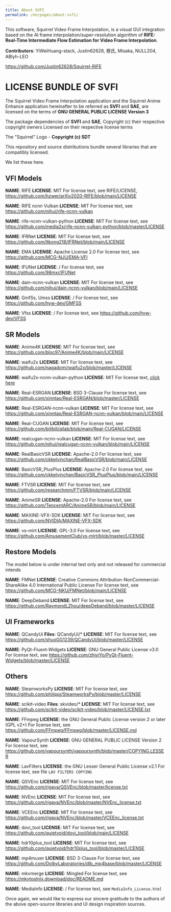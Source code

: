 ```yaml
---
title: About SVFI
permalink: /en/pages/about-svfi/
---
```


This software, Squirrel Video Frame Interpolation, is a visual GUI integration based on the AI frame interpolation/super-resolution algorithm of **RIFE: Real-Time Intermediate Flow Estimation for Video Frame Interpolation**.

**Contributors**: YiWeiHuang-stack, Justin62628, 穆氏, Misaka, NULL204, ABlyh-LEO


https://github.com/Justin62628/Squirrel-RIFE

# LICENSE BUNDLE OF SVFI

The Squirrel Video Frame Interpolation application and
the Squirrel Anime Enhance application
hereinafter to be referred as **SVFI** and **SAE**, are
licensed on the terms of **GNU GENERAL PUBLIC LICENSE Version 3**

The package dependencies of **SVFI** and **SAE**,
Copyright (c) their respective copyright owners
Licensed on their respective license terms

The "Squirrel" Logo - **Copyright (c) SDT**

This repository and source distributions bundle several libraries that are compatibly licensed.  

We list these here.

## VFI Models

**NAME**: RIFE
**LICENSE**: MIT
For license text, see RIFE/LICENSE, https://github.com/hzwer/arXiv2020-RIFE/blob/main/LICENSE

**NAME**: RIFE ncnn Vulkan
**LICENSE**: MIT
For license text, see https://github.com/nihui/rife-ncnn-vulkan

**NAME**: rife-ncnn-vulkan-python
**LICENSE**: MIT
For license text, see https://github.com/media2x/rife-ncnn-vulkan-python/blob/master/LICENSE

**NAME**: IFRNet
**LICENSE**: MIT
For license text, see https://github.com/ltkong218/IFRNet/blob/main/LICENSE

**NAME**: EMA
**LICENSE**: Apache License 2.0
For license text, see https://github.com/MCG-NJU/EMA-VFI

**NAME**: IFUNet
**LICENSE**: /
For license text, see https://github.com/98mxr/IFUNet

**NAME**: dain-ncnn-vulkan
**LICENSE**: MIT
For license text, see https://github.com/nihui/dain-ncnn-vulkan/blob/main/LICENSE

**NAME**: GmfSs, Umss
**LICENSE**: /
For license text, see https://github.com/hyw-dev/GMFSS

**NAME**: Vfss
**LICENSE**: /
For license text, see https://github.com/hyw-dev/VFSS

## SR Models

**NAME**: Anime4K
**LICENSE**: MIT
For license text, see https://github.com/bloc97/Anime4K/blob/main/LICENSE

**NAME**: waifu2x
**LICENSE**: MIT
For license text, see https://github.com/nagadomi/waifu2x/blob/master/LICENSE

**NAME**: waifu2x-ncnn-vulkan-python
**LICENSE**: MIT
For license text, [click here](https://github.com/media2x/waifu2x-ncnn-vulkan-python/blob/master/LICENSE)

**NAME**: Real-ESRGAN
**LICENSE**: BSD 3-Clause
For license text, see https://github.com/xinntao/Real-ESRGAN/blob/master/LICENSE

**NAME**: Real-ESRGAN-ncnn-vulkan
**LICENSE**: MIT
For license text, see https://github.com/xinntao/Real-ESRGAN-ncnn-vulkan/blob/main/LICENSE

**NAME**: Real-CUGAN
**LICENSE**: MIT
For license text, see https://github.com/bilibili/ailab/blob/main/Real-CUGAN/LICENSE

**NAME**: realcugan-ncnn-vulkan
**LICENSE**: MIT
For license text, see https://github.com/nihui/realcugan-ncnn-vulkan/blob/main/LICENSE

**NAME**: RealBasicVSR
**LICENSE**: Apache-2.0
For license text, see https://github.com/ckkelvinchan/RealBasicVSR/blob/main/LICENSE

**NAME**: BasicVSR_PlusPlus
**LICENSE**: Apache-2.0
For license text, see https://github.com/ckkelvinchan/BasicVSR_PlusPlus/blob/main/LICENSE

**NAME**: FTVSR
**LICENSE**: MIT
For license text, see https://github.com/researchmm/FTVSR/blob/main/LICENSE

**NAME**: AnimeSR
**LICENSE**: Apache-2.0
For license text, see https://github.com/TencentARC/AnimeSR/blob/main/LICENSE

**NAME**: MAXINE-VFX-SDK
**LICENSE**: MIT
For license text, see https://github.com/NVIDIA/MAXINE-VFX-SDK

**NAME**: vs-mlrt
**LICENSE**: GPL-3.0
For license text, see https://github.com/AmusementClub/vs-mlrt/blob/master/LICENSE

## Restore Models

The model below is under internal test only and not released for commercial intends

**NAME**: FMNet
**LICENSE**: Creative Commons Attribution-NonCommercial-ShareAlike 4.0 International Public License
For license text, see https://github.com/MCG-NKU/FMNet/blob/main/LICENSE

**NAME**: DeepDeband
**LICENSE**: MIT
For license text, see https://github.com/RaymondLZhou/deepDeband/blob/master/LICENSE

## UI Frameworks

**NAME**: QCandyUi
**Files**: QCandyUi/*
**LICENSE**: MIT
For license text, see https://github.com/shuoGG1239/QCandyUi/blob/master/LICENSE

**NAME**: PyQt-Fluent-Widgets
**LICENSE**: GNU General Public License v3.0
For license text, see https://github.com/zhiyiYo/PyQt-Fluent-Widgets/blob/master/LICENSE

## Others

**NAME**: SteamworksPy
**LICENSE**: MIT
For license text, see https://github.com/philippj/SteamworksPy/blob/master/LICENSE

**NAME**: scikit-video
**Files**: skvideo/*
**LICENSE**: MIT
For license text, see https://github.com/scikit-video/scikit-video/blob/master/LICENSE.txt

**NAME**: FFmpeg
**LICENSE**: the GNU General Public License version 2 or later (GPL v2+)
For license text, see https://github.com/FFmpeg/FFmpeg/blob/master/LICENSE.md

**NAME**: VapourSynth
**LICENSE**: GNU GENERAL PUBLIC LICENSE Version 2
For license text, see https://github.com/vapoursynth/vapoursynth/blob/master/COPYING.LESSER

**NAME**: LavFilters
**LICENSE**: the GNU Lesser General Public License v2.1
For license text, see file `LAV FILTERS COPYING`

**NAME**: QSVEnc
**LICENSE**: MIT
For license text, see https://github.com/rigaya/QSVEnc/blob/master/license.txt

**NAME**: NVEnc
**LICENSE**: MIT
For license text, see https://github.com/rigaya/NVEnc/blob/master/NVEnc_license.txt

**NAME**: VCEEnc
**LICENSE**: MIT
For license text, see https://github.com/rigaya/NVEnc/blob/master/VCEEnc_license.txt

**NAME**: dovi_tool
**LICENSE**: MIT
For license text, see https://github.com/quietvoid/dovi_tool/blob/main/LICENSE

**NAME**: hdr10plus_tool
**LICENSE**: MIT
For license text, see https://github.com/quietvoid/hdr10plus_tool/blob/master/LICENSE

**NAME**: mp4muxer
**LICENSE**: BSD 3-Clause
For license text, see https://github.com/DolbyLaboratories/dlb_mp4base/blob/master/LICENSE

**NAME**: mkvmerge
**LICENSE**: Mingled
For license text, see https://mkvtoolnix.download/doc/README.md

**NAME**: MediaInfo
**LICENSE**: /
For license text, see `MediaInfo_License.html`

Once again, we would like to express our sincere gratitude to the authors of the above open-source libraries and UI design inspiration sources.
